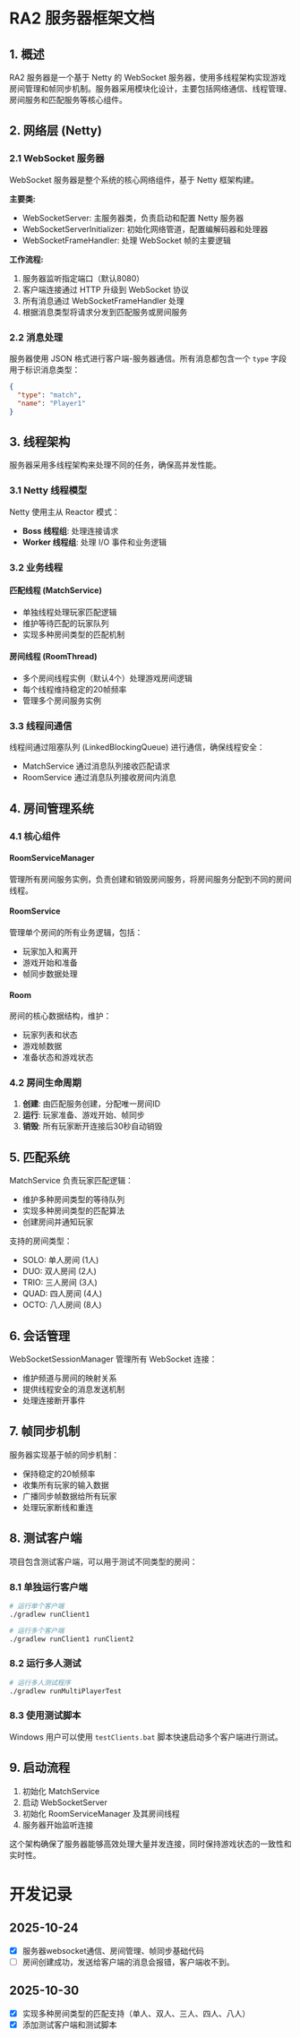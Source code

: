 # RA2 服务器框架文档

## 1. 概述

RA2 服务器是一个基于 Netty 的 WebSocket 服务器，使用多线程架构实现游戏房间管理和帧同步机制。服务器采用模块化设计，主要包括网络通信、线程管理、房间服务和匹配服务等核心组件。

## 2. 网络层 (Netty)

### 2.1 WebSocket 服务器

WebSocket 服务器是整个系统的核心网络组件，基于 Netty 框架构建。

**主要类:**
- WebSocketServer: 主服务器类，负责启动和配置 Netty 服务器
- WebSocketServerInitializer: 初始化网络管道，配置编解码器和处理器
- WebSocketFrameHandler: 处理 WebSocket 帧的主要逻辑

**工作流程:**
1. 服务器监听指定端口（默认8080）
2. 客户端连接通过 HTTP 升级到 WebSocket 协议
3. 所有消息通过 WebSocketFrameHandler 处理
4. 根据消息类型将请求分发到匹配服务或房间服务

### 2.2 消息处理

服务器使用 JSON 格式进行客户端-服务器通信。所有消息都包含一个 `type` 字段用于标识消息类型：

```json
{
  "type": "match",
  "name": "Player1"
}
```

## 3. 线程架构

服务器采用多线程架构来处理不同的任务，确保高并发性能。

### 3.1 Netty 线程模型

Netty 使用主从 Reactor 模式：
- **Boss 线程组**: 处理连接请求
- **Worker 线程组**: 处理 I/O 事件和业务逻辑

### 3.2 业务线程

#### 匹配线程 (MatchService)
- 单独线程处理玩家匹配逻辑
- 维护等待匹配的玩家队列
- 实现多种房间类型的匹配机制

#### 房间线程 (RoomThread)
- 多个房间线程实例（默认4个）处理游戏房间逻辑
- 每个线程维持稳定的20帧频率
- 管理多个房间服务实例

### 3.3 线程间通信

线程间通过阻塞队列 (LinkedBlockingQueue) 进行通信，确保线程安全：
- MatchService 通过消息队列接收匹配请求
- RoomService 通过消息队列接收房间内消息

## 4. 房间管理系统

### 4.1 核心组件

#### RoomServiceManager
管理所有房间服务实例，负责创建和销毁房间服务，将房间服务分配到不同的房间线程。

#### RoomService
管理单个房间的所有业务逻辑，包括：
- 玩家加入和离开
- 游戏开始和准备
- 帧同步数据处理

#### Room
房间的核心数据结构，维护：
- 玩家列表和状态
- 游戏帧数据
- 准备状态和游戏状态

### 4.2 房间生命周期

1. **创建**: 由匹配服务创建，分配唯一房间ID
2. **运行**: 玩家准备、游戏开始、帧同步
3. **销毁**: 所有玩家断开连接后30秒自动销毁

## 5. 匹配系统

MatchService 负责玩家匹配逻辑：
- 维护多种房间类型的等待队列
- 实现多种房间类型的匹配算法
- 创建房间并通知玩家

支持的房间类型：
- SOLO: 单人房间 (1人)
- DUO: 双人房间 (2人)
- TRIO: 三人房间 (3人)
- QUAD: 四人房间 (4人)
- OCTO: 八人房间 (8人)

## 6. 会话管理

WebSocketSessionManager 管理所有 WebSocket 连接：
- 维护频道与房间的映射关系
- 提供线程安全的消息发送机制
- 处理连接断开事件

## 7. 帧同步机制

服务器实现基于帧的同步机制：
- 保持稳定的20帧频率
- 收集所有玩家的输入数据
- 广播同步帧数据给所有玩家
- 处理玩家断线和重连

## 8. 测试客户端

项目包含测试客户端，可以用于测试不同类型的房间：

### 8.1 单独运行客户端
```bash
# 运行单个客户端
./gradlew runClient1

# 运行多个客户端
./gradlew runClient1 runClient2
```

### 8.2 运行多人测试
```bash
# 运行多人测试程序
./gradlew runMultiPlayerTest
```

### 8.3 使用测试脚本
Windows 用户可以使用 `testClients.bat` 脚本快速启动多个客户端进行测试。

## 9. 启动流程

1. 初始化 MatchService
2. 启动 WebSocketServer
3. 初始化 RoomServiceManager 及其房间线程
4. 服务器开始监听连接

这个架构确保了服务器能够高效处理大量并发连接，同时保持游戏状态的一致性和实时性。

# 开发记录

## 2025-10-24
- [X] 服务器websocket通信、房间管理、帧同步基础代码
- [ ] 房间创建成功，发送给客户端的消息会报错，客户端收不到。

## 2025-10-30
- [X] 实现多种房间类型的匹配支持（单人、双人、三人、四人、八人）
- [X] 添加测试客户端和测试脚本